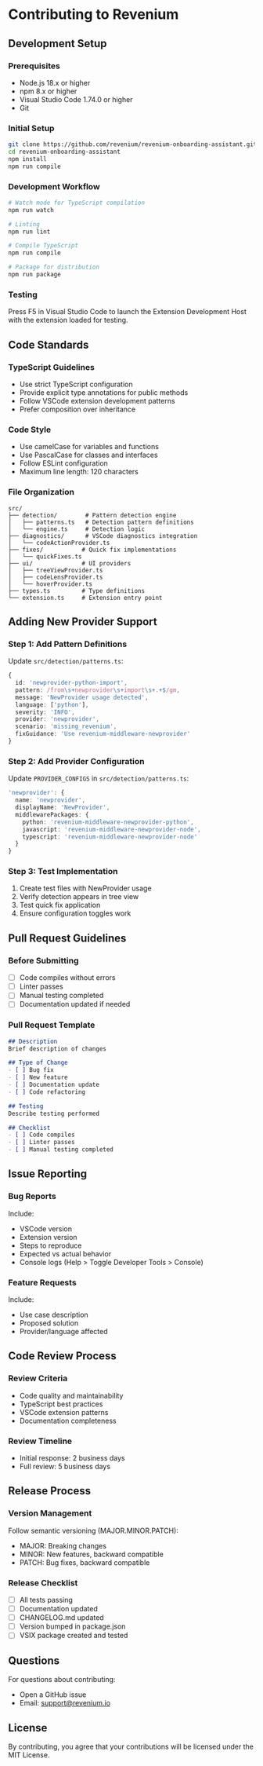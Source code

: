 # Contributing to Revenium

## Development Setup

### Prerequisites

- Node.js 18.x or higher
- npm 8.x or higher
- Visual Studio Code 1.74.0 or higher
- Git

### Initial Setup

```bash
git clone https://github.com/revenium/revenium-onboarding-assistant.git
cd revenium-onboarding-assistant
npm install
npm run compile
```

### Development Workflow

```bash
# Watch mode for TypeScript compilation
npm run watch

# Linting
npm run lint

# Compile TypeScript
npm run compile

# Package for distribution
npm run package
```

### Testing

Press F5 in Visual Studio Code to launch the Extension Development Host with the extension loaded for testing.

## Code Standards

### TypeScript Guidelines

- Use strict TypeScript configuration
- Provide explicit type annotations for public methods
- Follow VSCode extension development patterns
- Prefer composition over inheritance

### Code Style

- Use camelCase for variables and functions
- Use PascalCase for classes and interfaces
- Follow ESLint configuration
- Maximum line length: 120 characters

### File Organization

```
src/
├── detection/        # Pattern detection engine
│   ├── patterns.ts   # Detection pattern definitions
│   └── engine.ts     # Detection logic
├── diagnostics/      # VSCode diagnostics integration
│   └── codeActionProvider.ts
├── fixes/           # Quick fix implementations
│   └── quickFixes.ts
├── ui/              # UI providers
│   ├── treeViewProvider.ts
│   ├── codeLensProvider.ts
│   └── hoverProvider.ts
├── types.ts         # Type definitions
└── extension.ts     # Extension entry point
```

## Adding New Provider Support

### Step 1: Add Pattern Definitions

Update `src/detection/patterns.ts`:

```typescript
{
  id: 'newprovider-python-import',
  pattern: /from\s+newprovider\s+import\s+.+$/gm,
  message: 'NewProvider usage detected',
  language: ['python'],
  severity: 'INFO',
  provider: 'newprovider',
  scenario: 'missing_revenium',
  fixGuidance: 'Use revenium-middleware-newprovider'
}
```

### Step 2: Add Provider Configuration

Update `PROVIDER_CONFIGS` in `src/detection/patterns.ts`:

```typescript
'newprovider': {
  name: 'newprovider',
  displayName: 'NewProvider',
  middlewarePackages: {
    python: 'revenium-middleware-newprovider-python',
    javascript: 'revenium-middleware-newprovider-node',
    typescript: 'revenium-middleware-newprovider-node'
  }
}
```

### Step 3: Test Implementation

1. Create test files with NewProvider usage
2. Verify detection appears in tree view
3. Test quick fix application
4. Ensure configuration toggles work

## Pull Request Guidelines

### Before Submitting

- [ ] Code compiles without errors
- [ ] Linter passes
- [ ] Manual testing completed
- [ ] Documentation updated if needed

### Pull Request Template

```markdown
## Description
Brief description of changes

## Type of Change
- [ ] Bug fix
- [ ] New feature
- [ ] Documentation update
- [ ] Code refactoring

## Testing
Describe testing performed

## Checklist
- [ ] Code compiles
- [ ] Linter passes
- [ ] Manual testing completed
```

## Issue Reporting

### Bug Reports

Include:

- VSCode version
- Extension version
- Steps to reproduce
- Expected vs actual behavior
- Console logs (Help > Toggle Developer Tools > Console)

### Feature Requests

Include:

- Use case description
- Proposed solution
- Provider/language affected

## Code Review Process

### Review Criteria

- Code quality and maintainability
- TypeScript best practices
- VSCode extension patterns
- Documentation completeness

### Review Timeline

- Initial response: 2 business days
- Full review: 5 business days

## Release Process

### Version Management

Follow semantic versioning (MAJOR.MINOR.PATCH):

- MAJOR: Breaking changes
- MINOR: New features, backward compatible
- PATCH: Bug fixes, backward compatible

### Release Checklist

- [ ] All tests passing
- [ ] Documentation updated
- [ ] CHANGELOG.md updated
- [ ] Version bumped in package.json
- [ ] VSIX package created and tested

## Questions

For questions about contributing:

- Open a GitHub issue
- Email: support@revenium.io

## License

By contributing, you agree that your contributions will be licensed under the MIT License.